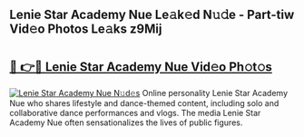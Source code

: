 ## Lenie Star Academy Nue Le𝚊k𝚎d N𝚞𝚍e - Part-tiw Vid𝚎o Photos Le𝚊ks z9Mij

# <h2><a href="http://fba723.evod.top/?m=Lenie+Star+Academy+Nue">🔗 👉🔴 Lenie Star Academy Nue Vid𝚎o Ph𝚘t𝚘s</a></h2>

[![Lenie Star Academy Nue N𝚞d𝚎s](https://i.imgur.com/8V9OHl7.gif)](http://fba723.evod.top/?m=Lenie+Star+Academy+Nue)
Online personality Lenie Star Academy Nue who shares lifestyle and dance-themed content, including solo and collaborative dance performances and vlogs. The media Lenie Star Academy Nue often sensationalizes the lives of public figures. 
